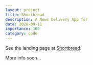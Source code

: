 ```yaml
---
layout: project
title: Shortbread
description: A News Delivery App for
date: 2020-09-11
importance: 100
category: code
---
```


See the landing page at [Shortbread](https://shortbread-5d834.web.app/).

More info soon...
